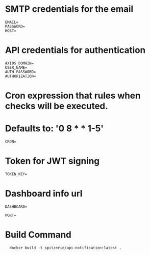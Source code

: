 # SMTP credentials for the email
```
EMAIL=
PASSWORD=
HOST=
```

# API credentials for authentication
```
AXIOS_DOMAIN=
USER_NAME=
AUTH_PASSWORD=
AUTHORIZATION=
```

# Cron expression that rules when checks will be executed.
# Defaults to: '0 8 * * 1-5'
```
CRON=
```

# Token for JWT signing
```
TOKEN_KEY=
```

# Dashboard info url
```
DASHBOARD=

PORT=
```

# Build Command
```
  docker build -t spitzerio/api-notification:latest .
```